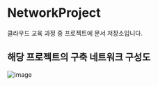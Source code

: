 # NetworkProject
클라우드 교육 과정 중 프로젝트에 문서 저장소입니다.

## 해당 프로젝트의 구축 네트워크 구성도
![image](https://github.com/user-attachments/assets/c554c746-d276-409a-b428-fdee26e5b31c)


